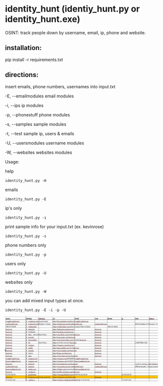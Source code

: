 # identity_hunt (identiy_hunt.py or identity_hunt.exe)
OSINT: track people down by username, email, ip, phone and website.

## installation:

pip install -r requirements.txt

## directions:
insert emails, phone numbers, usernames into input.txt

-E, --emailmodules    email modules

-i, --ips             ip modules

-p, --phonestuff      phone modules

-s, --samples         sample modules

-t, --test            sample ip, users & emails

-U, --usersmodules    username modules

-W, --websites        websites modules

Usage:

help
```
identity_hunt.py -H
```
emails
```
identity_hunt.py -E
```
ip's only
```
identity_hunt.py -i
```
print sample info for your input.txt (ex. kevinrose)
```
identity_hunt.py -s
```
phone numbers only
```
identity_hunt.py -p
```
users only
```
identity_hunt.py -U
```
websites only
```
identity_hunt.py -W
```
you can add mixed input types at once.
```
identity_hunt.py -E -i -p -U
```


![sample output](Images/intel_sample.png)

